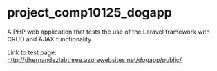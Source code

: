 # project_comp10125_dogapp
A PHP web application that tests the use of the Laravel framework with CRUD and AJAX functionality.

Link to test page: http://dhernandezlabthree.azurewebsites.net/dogapp/public/
